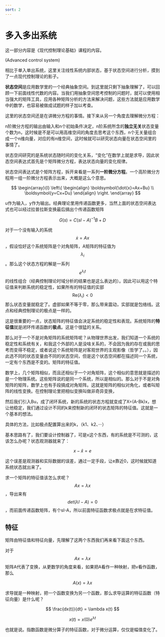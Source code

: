 ```yaml
---
sort: 2
---
```

# 多入多出系统

这一部分内容是《现代控制理论基础》课程的内容。

(Advanced control system)

相比于单入单出系统，这里关注线性系统内部状态，基于状态空间进行分析，摸到了一点现代控制理论的影子。

**状态空间**是应用数学里的一个经典抽象空间。到这里就只剩下抽象理解了，可以回顾一下前面线性代数的内容。当我们用抽象空间思考控制的问题时，就可以使用相当强大的矩阵工具，应用各种矩阵分析的方法来解决问题，这些方法就是应用数学中的数学，也容易被做成试题的样子加以考查。

这里的状态空间还是在讲微分方程的事情。接下来从另一个角度去理解微分方程：

n阶微分方程的输出由输入和n个初始条件决定，n阶系统所含的**独立无关**状态变量个数为n，这时候是不是可以用高维空间的角度去思考这个东西，n个无关量组合成一个n维向量，对应的有n维空间，这时候就可以研究状态向量在状态空间里的事情了。

状态空间研究的是系统状态随时间的变化关系，“变化”在数学上就是求导，因此状态空间表达式首先是个矩阵微分方程，表达状态向量的变化规律。

状态空间表达式是个矩阵方程，拆开来看是一系列**一阶微分方程**。一个高阶微分方程用一组一阶微分方程表示出来，大概是这么个意思。

$$
\begin{array}{l}
    \left\{
        \begin{align}
            \boldsymbol{\dot{x}=Ax+Bu} \\
            \boldsymbol{y=Cx+Du}
        \end{align}
    \right.
\end{array}
$$

u作为输入，y作为输出。经典理论里用传递函数更多，当然上面的状态空间表达式也可以经过拉普拉斯变换最后搞出个传递函数矩阵

$$ G(s) = C({s}I-A)^{-1}B+D $$

对于一个没有输入的系统 $$ \dot{x} = Ax $$ ，假设恰好这个系统矩阵是个对角矩阵，A矩阵的特征值为 $$\lambda_{i}$$ 。那么这个状态方程的解是一系列$$ e^{\lambda_{i}t} $$的线性组合（经典控制理论时域分析的结果也是这么表达的）。因此可以用这个特征值来判断系统的稳定性，如果所有的特征值的实部 $$ \text{Re}(\lambda_{i})<0 $$ 那么状态变量就稳定了。虚部如果不等于零，那么带来震动，实部就是包络线。这点和经典控制理论的极点是一样的。

这是很重要的一点，状态矩阵的特征值会决定系统的稳定性和表现。系统矩阵的**特征值**就是闭环传递函数的**极点**。这是个很猛的关系。

那么对于一个不是对角矩阵的系统矩阵呢？从物理世界出发，我们知道一个系统的稳定性和系统有关，和我这个外部的人是没啥关系的，不会因为我的存在或我的思考而变得不稳定，或者说这个系统矩阵是对客观世界的主观影像（哲学了。。），因此选不同的状态变量由不同的状态空间，但是这个状态空间都在描述同一个系统，一定有个东西是不变的。矩阵的特征值。

数学上，几个矩阵相似，而且还相似于一个对角矩阵，这个相似的意思就是描述的是一个物理系统。这些矩阵说的是同一个系统，所以是相似的。那么对于不是对角矩阵的矩阵，数学上也有手段搞成对角矩阵。这就是矩阵的相似对角化，或者叫矩阵的线性变换。在控制理论里把相似变换叫做非奇异变换，

然后我们引入Bu，成了闭环系统，新的系统的状态方程就变成了X=(A-Bk)x，想让他稳定，我们通过设计不同的k来控制新的闭环的状态矩阵的特征值。这就是一个基本的想法。

具体的方法，比如极点配置算出来的k，（k1、k2、···）

基本思路有了，我们要设计控制器了，可是x这个东西，有的系统是不可测的，这该怎么办呢？状态观测器就来了：

$$ x - \hat{x} = e $$

这个误差是观测器和实际数据的误差，通过一定手段，让e靠近0，这时候就知道系统状态就出来了。

求一个矩阵的特征值该怎么求呢？$$ Ax=\lambda x $$，导出来有$$ det(\lambda I-A)=0 $$，而前面传递函数矩阵，有个sI-A，所以前面特征函数求极点就是在求特征值。

## 特征

矩阵由特征值和特征向量，先理解了这两个东西我们再来看下面这个东西。

对于$$ Ax = \lambda x $$矩阵A代表了变换，从更数学的角度来看，如果把A看作一种映射，把v看作函数，那么

$$ A(x) = \lambda x $$

求导就是一种映射，把一个函数变换为另一个函数，那么求导运算的特征函数（特征向量）是什么呢？

$$ \frac{dx(t)}{dt} = \lambda x(t) $$

$$ x(t) = x(0)e^{\lambda t} $$

也就是说。指数函数是微分算子的特征函数，对于微分运算，仅仅是幅值变化了。





